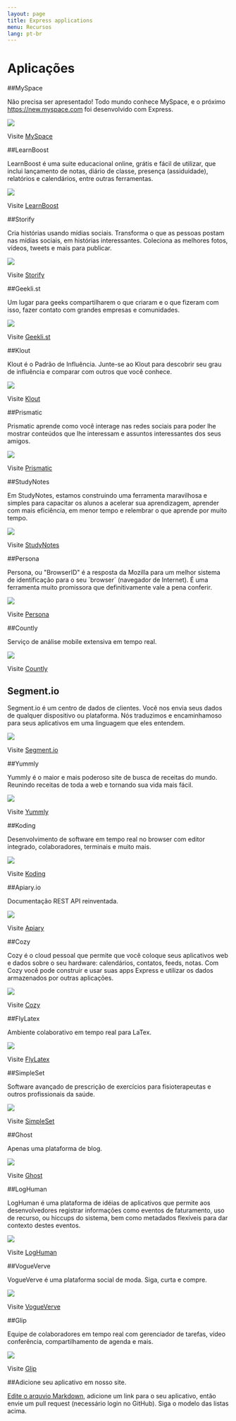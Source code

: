 ```yaml
---
layout: page
title: Express applications
menu: Recursos
lang: pt-br
---
```


# Aplicações

##MySpace

Não precisa ser apresentado! Todo mundo conhece MySpace, e o próximo https://new.myspace.com foi desenvolvido com Express.

[![](/images/apps/screenshots/myspace.png)](https://new.myspace.com/)

Visite [MySpace](https://new.myspace.com/)

##LearnBoost

LearnBoost é uma suite educacional online, grátis e fácil de utilizar, que inclui lançamento de notas, diário de classe, presença (assiduidade), relatórios e calendários, entre outras ferramentas.

[![](/images/apps/screenshots/learnboost.png)](https://www.learnboost.com/)

Visite [LearnBoost](https://www.learnboost.com/)

##Storify

Cria histórias usando mídias sociais. Transforma o que as pessoas postam nas mídias sociais, em histórias interessantes. Coleciona as melhores fotos, vídeos, tweets e mais para publicar.

[![](/images/apps/screenshots/storify.png)](http://storify.com/)

Visite [Storify](http://storify.com/)

##Geekli.st

Um lugar para geeks compartilharem o que criaram e o que fizeram com isso, fazer contato com grandes empresas e comunidades.

[![](/images/apps/screenshots/geeklist.png)](http://geekli.st)

Visite [Geekli.st](http://geekli.st)

##Klout

Klout é o Padrão de Influência. Junte-se ao Klout para descobrir seu grau de influência e comparar com outros que você conhece.

[![](/images/apps/screenshots/klout.png)](http://klout.com)

Visite [Klout](http://klout.com)

##Prismatic

Prismatic aprende como você interage nas redes sociais para poder lhe mostrar conteúdos que lhe interessam e assuntos interessantes dos seus amigos.

[![](/images/apps/screenshots/prismatic.png)](http://getprismatic.com/)

Visite [Prismatic](http://getprismatic.com/)

##StudyNotes

Em StudyNotes, estamos construindo uma ferramenta maravilhosa e simples para capacitar os alunos a acelerar sua aprendizagem, aprender com mais eficiência, em menor tempo e relembrar o que aprende por muito tempo.

[![](/images/apps/screenshots/studynotes.png)](http://www.apstudynotes.org/)

Visite [StudyNotes](http://www.apstudynotes.org/)

##Persona

Persona, ou "BrowserID" é a resposta da Mozilla para um melhor sistema de identificação para o seu ´browser´ (navegador de Internet). É uma ferramenta muito promissora que definitivamente vale a pena conferir.

[![](/images/apps/screenshots/browserid.png)](https://login.persona.org/)

Visite [Persona](https://login.persona.org/)

##Countly

Serviço de análise mobile extensiva em tempo real.

[![](/images/apps/screenshots/countly.png)](https://count.ly/)

Visite [Countly](https://count.ly/)

## Segment.io

Segment.io é um centro de dados de clientes. Você nos envia seus dados de qualquer dispositivo ou plataforma. Nós traduzimos e encaminhamoso para seus aplicativos em uma linguagem que eles entendem.

[![](/images/apps/screenshots/segment.png)](http://segment.io/)

Visite [Segment.io](http://segment.io/)

##Yummly

Yummly é o maior e mais poderoso site de busca de receitas do mundo. Reunindo receitas de toda a web e tornando sua vida mais fácil.

[![](/images/apps/screenshots/yummly.png)](http://yummly.com/)

Visite [Yummly](http://yummly.com/)

##Koding

Desenvolvimento de software em tempo real no browser com editor integrado, colaboradores, terminais e muito mais.

[![](/images/apps/screenshots/koding.png)](http://koding.com/)

Visite [Koding](http://koding.com/)

##Apiary.io

Documentação REST API reinventada.

[![](/images/apps/screenshots/apiary.png)](http://apiary.io/)

Visite [Apiary](http://apiary.io/)

##Cozy

Cozy é o cloud pessoal que permite que você coloque seus aplicativos web e dados sobre o seu hardware: calendários, contatos, feeds, notas. Com Cozy você pode construir e usar suas apps Express e utilizar os dados armazenados por outras aplicações.

[![](/images/apps/screenshots/cozy.png)](http://cozy.io/)

Visite [Cozy](http://cozy.io/)

##FlyLatex

Ambiente colaborativo em tempo real para LaTex.

[![](/images/apps/screenshots/flylatex.png)](http://github.com/alabid/flylatex)

Visite [FlyLatex](http://github.com/alabid/flylatex)

##SimpleSet

Software avançado de prescrição de exercícios para fisioterapeutas e outros profissionais da saúde.

[![](/images/apps/screenshots/simpleset.png)](http://www.simpleset.net)

Visite [SimpleSet](http://www.simpleset.net)

##Ghost

Apenas uma plataforma de blog.

[![](/images/apps/screenshots/ghost.png)](https://ghost.org)

Visite [Ghost](https://ghost.org)

##LogHuman

LogHuman é uma plataforma de idéias de aplicativos que permite aos desenvolvedores registrar informações como eventos de faturamento, uso de recurso, ou hiccups do sistema, bem como metadados flexíveis para dar contexto destes eventos.

[![](/images/apps/screenshots/loghuman.png)](https://loghuman.com)

Visite [LogHuman](https://loghuman.com)

##VogueVerve

VogueVerve é uma plataforma social de moda. Siga, curta e compre.

[![](/images/apps/screenshots/vogueverve.png)](http://vogueverve.com)

Visite [VogueVerve](http://vogueverve.com)

##Glip

Equipe de colaboradores em tempo real com gerenciador de tarefas, vídeo conferência, compartilhamento de agenda e mais.

[![](/images/apps/screenshots/glip.png)](https://glip.com)

Visite [Glip](https://glip.com)

##Adicione seu aplicativo em nosso site.

[Edite o arquvio Markdown](https://github.com/strongloop/expressjs.com/blob/menu/en/resources/applications.md), adicione um link para o seu aplicativo, então envie um pull request (necessário login no GitHub). Siga o modelo das listas acima.
